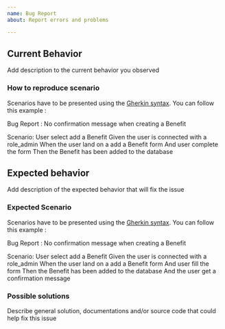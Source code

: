 ```yaml
---
name: Bug Report
about: Report errors and problems

---
```



## Current Behavior

Add description to the current behavior you observed 

### How to reproduce scenario

Scenarios have to be presented using the [Gherkin syntax](https://docs.cucumber.io/gherkin/). 
You can follow this example :

Bug Report : No confirmation message when creating a Benefit 

Scenario: User select add a Benefit
    Given the user is connected with a role_admin
    When the user land on a add a Benefit form
    And user complete the form
    Then the Benefit has been added to the database

## Expected behavior

Add description of the expected behavior that will fix the issue

### Expected Scenario

Scenarios have to be presented using the [Gherkin syntax](https://docs.cucumber.io/gherkin/). 
You can follow this example :

Bug Report : No confirmation message when creating a Benefit 

Scenario: User select add a Benefit
    Given the user is connected with a role_admin
    When the user land on a add a Benefit form
    And user fill the form
    Then the Benefit has been added to the database
    And the user get a confirmation message
    
### Possible solutions

Describe general solution, documentations and/or source code that could help fix this issue 
